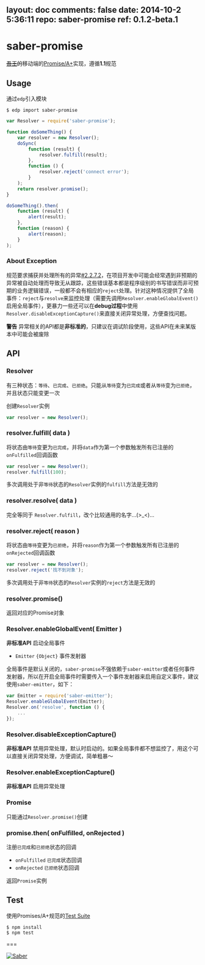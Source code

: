 layout: doc
comments: false
date: 2014-10-2 5:36:11
repo: saber-promise
ref: 0.1.2-beta.1
---

# saber-promise

<del><a href="http://baike.baidu.com/view/8420590.htm" target="_blank">吾王</a>的</del>移动端的[Promise/A+](http://promises-aplus.github.io/promises-spec/)实现，遵循**1.1**规范

## Usage

通过`edp`引入模块

    $ edp import saber-promise

```javascript
var Resolver = require('saber-promise');

function doSomeThing() {
    var resolver = new Resolver();
    doSync(
        function (result) {
            resolver.fulfill(result);
        },
        function () {
            resolver.reject('connect error');
        }
    );
    return resolver.promise();
}

doSomeThing().then(
    function (result) {
        alert(result);
    },
    function (reason) {
        alert(reason);
    }
);
```

### About Exception

规范要求捕获并处理所有的异常[#2.2.7.2](http://promisesaplus.com/#point-50)，在项目开发中可能会经常遇到非预期的异常被自动处理而导致无从跟踪，这些错误基本都是程序级别的书写错误而非可预期的业务逻辑错误，一般都不会有相应的`reject`处理。针对这种情况提供了全局事件：`reject`与`resolve`来监控处理（需要先调用`Resolver.enableGlobalEvent()`启用全局事件），更暴力一些还可以在**debug过程**中使用`Resolver.disableExceptionCapture()`来直接关闭异常处理，方便查找问题。

**警告** 异常相关的API都是**非标准的**，只建议在调试阶段使用，这些API在未来某版本中可能会被废除

## API

### Resolver

有三种状态：`等待`、`已完成`、`已拒绝`。只能从`等待`变为`已完成`或者从`等待`变为`已拒绝`，并且状态只能变更一次

创建`Resolver`实例

```javascript
var resolver = new Resolver();
```

### resolver.fulfill( data )

将状态由`等待`变更为`已完成`，并将`data`作为第一个参数触发所有已注册的`onFulfilled`回调函数

```javascript
var resolver = new Resolver();
resolver.fulfill(100);
```


多次调用处于非`等待`状态的`Resolver`实例的`fulfill`方法是无效的

### resolver.resolve( data )

完全等同于 `Resolver.fulfill`，改个比较通用的名字...(&gt;_&lt;)...

### resolver.reject( reason )

将状态由`等待`变更为`已拒绝`，并将`reason`作为第一个参数触发所有已注册的`onRejected`回调函数

```javascript
var resolver = new Resolver();
resolver.reject('找不到对象');
```

多次调用处于非`等待`状态的`Resolver`实例的`reject`方法是无效的

### resolver.promise()

返回对应的Promise对象

### Resolver.enableGlobalEvent( Emitter )

**非标准API** 启动全局事件

* `Emitter` `{Object}` 事件发射器

全局事件是默认关闭的，`saber-promise`不强依赖于`saber-emitter`或者任何事件发射器，所以在开启全局事件时需要传入一个事件发射器来启用自定义事件，建议使用`saber-emitter`，如下：

```javascript
var Emitter = require('saber-emitter');
Resolver.enableGlobalEvent(Emitter);
Resolver.on('resolve', function () {
    ...
});
```

### Resolver.disableExceptionCapture()

**非标准API** 禁用异常处理，默认时启动的。如果全局事件都不想监控了，用这个可以直接关闭异常处理，方便调试，简单粗暴～

### Resolver.enableExceptionCapture()

**非标准API** 启用异常处理

### Promise

只能通过`Resolver.promise()`创建

### promise.then( onFulfilled, onRejected )

注册`已完成`和`已拒绝`状态的回调

* `onFulfilled` `已完成`状态回调
* `onRejected` `已拒绝`状态回调

返回`Promise`实例

## Test

使用Promises/A+规范的[Test Suite](https://github.com/promises-aplus/promises-tests)

    $ npm install
    $ npm test

===

[![Saber](https://f.cloud.github.com/assets/157338/1485433/aeb5c72a-4714-11e3-87ae-7ef8ae66e605.png)](http://ecomfe.github.io/saber/)
